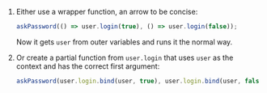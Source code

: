 

1. Either use a wrapper function, an arrow to be concise:

    ```js 
    askPassword(() => user.login(true), () => user.login(false)); 
    ```

    Now it gets `user` from outer variables and runs it the normal way.

2. Or create a partial function from `user.login` that uses `user` as the context and has the correct first argument:


    ```js 
    askPassword(user.login.bind(user, true), user.login.bind(user, false)); 
    ```